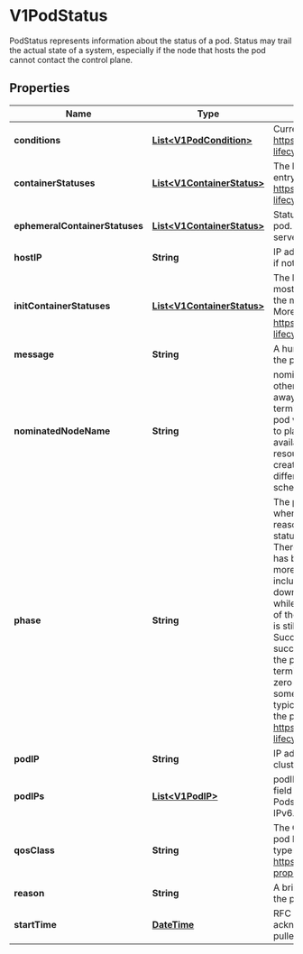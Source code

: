 

# V1PodStatus

PodStatus represents information about the status of a pod. Status may trail the actual state of a system, especially if the node that hosts the pod cannot contact the control plane.
## Properties

Name | Type | Description | Notes
------------ | ------------- | ------------- | -------------
**conditions** | [**List&lt;V1PodCondition&gt;**](V1PodCondition.md) | Current service state of pod. More info: https://kubernetes.io/docs/concepts/workloads/pods/pod-lifecycle#pod-conditions |  [optional]
**containerStatuses** | [**List&lt;V1ContainerStatus&gt;**](V1ContainerStatus.md) | The list has one entry per container in the manifest. Each entry is currently the output of &#x60;docker inspect&#x60;. More info: https://kubernetes.io/docs/concepts/workloads/pods/pod-lifecycle#pod-and-container-status |  [optional]
**ephemeralContainerStatuses** | [**List&lt;V1ContainerStatus&gt;**](V1ContainerStatus.md) | Status for any ephemeral containers that have run in this pod. This field is alpha-level and is only populated by servers that enable the EphemeralContainers feature. |  [optional]
**hostIP** | **String** | IP address of the host to which the pod is assigned. Empty if not yet scheduled. |  [optional]
**initContainerStatuses** | [**List&lt;V1ContainerStatus&gt;**](V1ContainerStatus.md) | The list has one entry per init container in the manifest. The most recent successful init container will have ready &#x3D; true, the most recently started container will have startTime set. More info: https://kubernetes.io/docs/concepts/workloads/pods/pod-lifecycle#pod-and-container-status |  [optional]
**message** | **String** | A human readable message indicating details about why the pod is in this condition. |  [optional]
**nominatedNodeName** | **String** | nominatedNodeName is set only when this pod preempts other pods on the node, but it cannot be scheduled right away as preemption victims receive their graceful termination periods. This field does not guarantee that the pod will be scheduled on this node. Scheduler may decide to place the pod elsewhere if other nodes become available sooner. Scheduler may also decide to give the resources on this node to a higher priority pod that is created after preemption. As a result, this field may be different than PodSpec.nodeName when the pod is scheduled. |  [optional]
**phase** | **String** | The phase of a Pod is a simple, high-level summary of where the Pod is in its lifecycle. The conditions array, the reason and message fields, and the individual container status arrays contain more detail about the pod&#39;s status. There are five possible phase values:  Pending: The pod has been accepted by the Kubernetes system, but one or more of the container images has not been created. This includes time before being scheduled as well as time spent downloading images over the network, which could take a while. Running: The pod has been bound to a node, and all of the containers have been created. At least one container is still running, or is in the process of starting or restarting. Succeeded: All containers in the pod have terminated in success, and will not be restarted. Failed: All containers in the pod have terminated, and at least one container has terminated in failure. The container either exited with non-zero status or was terminated by the system. Unknown: For some reason the state of the pod could not be obtained, typically due to an error in communicating with the host of the pod.  More info: https://kubernetes.io/docs/concepts/workloads/pods/pod-lifecycle#pod-phase |  [optional]
**podIP** | **String** | IP address allocated to the pod. Routable at least within the cluster. Empty if not yet allocated. |  [optional]
**podIPs** | [**List&lt;V1PodIP&gt;**](V1PodIP.md) | podIPs holds the IP addresses allocated to the pod. If this field is specified, the 0th entry must match the podIP field. Pods may be allocated at most 1 value for each of IPv4 and IPv6. This list is empty if no IPs have been allocated yet. |  [optional]
**qosClass** | **String** | The Quality of Service (QOS) classification assigned to the pod based on resource requirements See PodQOSClass type for available QOS classes More info: https://git.k8s.io/community/contributors/design-proposals/node/resource-qos.md |  [optional]
**reason** | **String** | A brief CamelCase message indicating details about why the pod is in this state. e.g. &#39;Evicted&#39; |  [optional]
**startTime** | [**DateTime**](DateTime.md) | RFC 3339 date and time at which the object was acknowledged by the Kubelet. This is before the Kubelet pulled the container image(s) for the pod. |  [optional]



